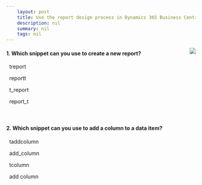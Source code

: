 ```yaml
---
    layout: post
    title: Use the report design process in Dynamics 365 Business Central  
    description: nil
    summary: nil
    tags: nil
---
```



 <a target="_blank" href="https://docs.microsoft.com/en-us/learn/modules/understand-report-design-process/4-check/"><i class="fas fa-external-link-alt"></i> </a>
 <img align="right" src="https://docs.microsoft.com/en-us/learn/achievements/understand-report-design-process.svg">
####  1. Which snippet can you use to create a new report?


<i class='fas fa-check-square' style='color: Dodgerblue;'></i> &nbsp;&nbsp;treport

<i class='far fa-square'></i> &nbsp;&nbsp;reportt

<i class='far fa-square'></i> &nbsp;&nbsp;t_report

<i class='far fa-square'></i> &nbsp;&nbsp;report_t
<br />
<br />
<br />

####  2. Which snippet can you use to add a column to a data item?


<i class='far fa-square'></i> &nbsp;&nbsp;taddcolumn

<i class='far fa-square'></i> &nbsp;&nbsp;add_column

<i class='fas fa-check-square' style='color: Dodgerblue;'></i> &nbsp;&nbsp;tcolumn

<i class='far fa-square'></i> &nbsp;&nbsp;add column
<br />
<br />
<br />
